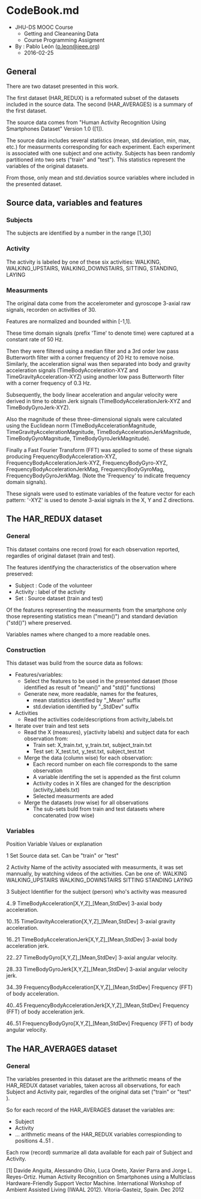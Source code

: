 

CodeBook.md
============

   * JHU-DS MOOC Course 
      * Getting and Cleaneaning Data
      * Course Programming Assigment
   * By : Pablo León  (p.leon@ieee.org)
      * 2016-02-25


General
-------

There are two dataset presented in this work.

The first dataset (HAR_REDUX) is a reformated subset of the datasets included in the source data.
The second (HAR_AVERAGES) is a summary  of the first dataset.

The source data comes from "Human Activity Recognition Using Smartphones Dataset" Version 1.0 ([1]).

The source data includes several statistics (mean, std.deviation, min, max, etc.)
for measurments corresponding for each experiment. Each experiment is associated 
with one subject and one activity. Subjects has been randomly partitioned into 
two sets ("train" and "test").
This statistics represent the variables of the original datasets.

From those, only mean and std.deviatios source variables where included in the
presented dataset.


Source data, variables and features
-----------------------------------
### Subjects
The subjects are identified by a number in the range [1,30]

### Activity
The activity is labeled by one of these six activities:
 WALKING, WALKING_UPSTAIRS, WALKING_DOWNSTAIRS, SITTING, STANDING, LAYING

### Measurments
The original data  come from the accelerometer and gyroscope 3-axial raw 
signals, recorden on activities of 30. 

Features are normalized and bounded within [-1,1].

These time domain signals (prefix 'Time' to denote time) were captured at a 
constant rate of 50 Hz. 

Then they were filtered using a median filter and a 3rd order low pass 
Butterworth filter with a corner frequency of 20 Hz to remove noise. 
Similarly, the acceleration signal was then separated into body and gravity 
acceleration signals (TimeBodyAcceleration-XYZ and TimeGravityAcceleration-XYZ) 
using another low pass Butterworth filter with a corner frequency of 0.3 Hz. 


Subsequently, the body linear acceleration and angular velocity were derived in 
time to obtain Jerk signals (TimeBodyAccelerationJerk-XYZ and TimeBodyGyroJerk-XYZ). 

Also the magnitude of these three-dimensional signals were calculated using the
Euclidean norm (TimeBodyAccelerationMagnitude, TimeGravityAccelerationMagnitude,
TimeBodyAccelerationJerkMagnitude, TimeBodyGyroMagnitude, 
TimeBodyGyroJerkMagnitude). 

Finally a Fast Fourier Transform (FFT) was applied to some of these signals 
producing FrequencyBodyAcceleration-XYZ, FrequencyBodyAccelerationJerk-XYZ, 
FrequencyBodyGyro-XYZ, FrequencyBodyAccelerationJerkMag, FrequencyBodyGyroMag,
FrequencyBodyGyroJerkMag. 
(Note the 'Frequency' to indicate frequency domain signals). 

These signals were used to estimate variables of the feature vector for each 
pattern:
'-XYZ' is used to denote 3-axial signals in the X, Y and Z directions.



The HAR_REDUX dataset
---------------------

### General
This dataset contains one record (row) for each observation reported,
regardles of original dataset (train and test).

The features identifying the characteristics of the observation where preserved:
   * Subject : Code of the volunteer
   * Activity : label of the activity
   * Set : Source dataset (train and test)

Of the features representing the measurments from the smartphone only those
representing statistics mean ("mean()") and standard deviation ("std()") 
where preserved.

Variables names where changed to a more readable ones.
 
### Construction
This dataset was build from the source data as follows:
   * Features/variables:
      * Select the features to be used in the presented dataset 
         (those identified as result of "mean()" and "std()" functions)
      * Generate new, more readable, names for the features,
         * mean statistics identified by "_Mean" suffix
         * std.deviation identified by "_StdDev" suffix
   * Activities
      * Read the activities code/descriptions from activity_labels.txt
   * Iterate over train and test sets
      * Read the X (measures), y(activity labels) and subject data
         for each observation from:
         * Train set: X_train.txt, y_train.txt, subject_train.txt
         * Test set:  X_test.txt, y_test.txt, subject_test.txt
      * Merge the data (column wise) for each observation:
         * Each record number on each file corresponds to the same observation
         * A variable identifing the set is appended as the first column
         * Activity codes in X files are changed for the description (activity_labels.txt)
         * Selected measurments are aded
      * Merge the datasets (row wise) for all observations
         * The sub-sets buld from train and test datasets where concatenated
            (row wise)
            
            
### Variables
Position    Variable    Values or explanation

1           Set         Source data set. Can be "train" or "test"

2           Activity    Name of the activity associated with measurments,
                        it was set mannually, by watching videos of the activities.
                        Can be one of:
                           WALKING
                           WALKING_UPSTAIRS
                           WALKING_DOWNSTAIRS
                           SITTING
                           STANDING
                           LAYING                        

3           Subject     Identifier for the subject (person) who's activity was measured
                        

4..9        TimeBodyAcceleration[X,Y,Z]_[Mean,StdDev]
                        3-axial body acceleration.

10..15      TimeGravityAcceleration[X,Y,Z]_[Mean,StdDev]
                        3-axial gravity acceleration.

16..21      TimeBodyAccelerationJerk[X,Y,Z]_[Mean,StdDev]
                        3-axial body acceleration jerk.

22..27      TimeBodyGyro[X,Y,Z]_[Mean,StdDev]
                        3-axial angular velocity. 

28..33      TimeBodyGyroJerk[X,Y,Z]_[Mean,StdDev]
                        3-axial angular velocity jerk. 

34..39      FrequencyBodyAcceleration[X,Y,Z]_[Mean,StdDev]
                        Frequency (FFT) of body acceleration. 

40..45      FrequencyBodyAccelerationJerk[X,Y,Z]_[Mean,StdDev]
                        Frequency (FFT) of body acceleration jerk. 

46..51      FrequencyBodyGyro[X,Y,Z]_[Mean,StdDev]
                        Frequency (FFT) of body angular velocity. 

         
   
The HAR_AVERAGES dataset
------------------------

### General

The variables presented in this dataset are the arithmetic means of the HAR_REDUX dataset
variables, taken across all observations, for each Subject and Activity pair,
regardles of the original data set ("train" or "test" ).

So for each record of the HAR_AVERAGES dataset the variables are:
   * Subject
   * Activity
   * ... arithmetic means of the HAR_REDUX variables correspionding
      to positions 4..51 .

Each row (record) summarize all data available for each pair of Subject and Activity.





[1] Davide Anguita, Alessandro Ghio, Luca Oneto, Xavier Parra and Jorge L. Reyes-Ortiz. Human Activity Recognition on Smartphones using a Multiclass Hardware-Friendly Support Vector Machine. International Workshop of Ambient Assisted Living (IWAAL 2012). Vitoria-Gasteiz, Spain. Dec 2012



